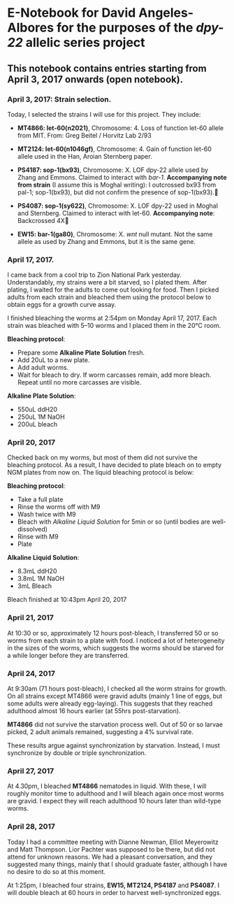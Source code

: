 # E-Notebook for David Angeles-Albores for the purposes of the *dpy-22* allelic series project

## This notebook contains entries starting from April 3, 2017 onwards (open notebook).

### April 3, 2017: Strain selection.

Today, I selected the strains I will use for this project. They include:

* **MT4866: let-60(n2021)**, Chromosome: 4. Loss of function let-60 allele from
MIT. From: Greg Beitel / Horvitz Lab 2/93

* **MT2124: let-60(n1046gf)**, Chromosome: 4. Gain of function let-60 allele used
in the Han, Aroian Sternberg paper.

* **PS4187: sop-1(bx93)**, Chromosome: X. LOF dpy-22 allele used by Zhang and
Emmons. Claimed
to interact with *bar-1*.
**Accompanying note from strain** (I assume this is Moghal writing): I outcrossed
bx93 from pal-1; sop-1(bx93), but did not confirm the presence of sop-1(bx93).

* **PS4087: sop-1(sy622)**, Chromosome: X. LOF dpy-22 used in Moghal and Sternberg.
Claimed to interact with let-60.
**Accompanying note**: Backcrossed 4X

* **EW15: bar-1(ga80)**, Chromosome: X. *wnt* null mutant. Not the same allele as
used by Zhang and Emmons, but it is the same gene.


### April 17, 2017.
I came back from a cool trip to Zion National Park yesterday. Understandably, my
strains were a bit
starved, so I plated them. After plating, I waited for
the adults to come out looking for food. Then I picked adults from each strain and
bleached them using the protocol below to obtain eggs for a growth curve assay.

I finished bleaching the worms at 2:54pm on Monday April 17, 2017. Each strain
was bleached with 5&ndash;10 worms and I placed them in the 20&deg;C room.

**Bleaching protocol**:
* Prepare some **Alkaline Plate Solution** fresh.
* Add 20uL to a new plate.
* Add adult worms.
* Wait for bleach to dry. If worm carcasses remain, add more bleach. Repeat until
no more carcasses are visible.

**Alkaline Plate Solution**:
* 550uL ddH20
* 250uL 1M NaOH
* 200uL bleach

### April 20, 2017
Checked back on my worms, but most of them did not survive the bleaching protocol.
As a result, I have decided to plate bleach on to empty NGM plates from now on.
The liquid bleaching protocol is below:

**Bleaching protocol**:
* Take a full plate
* Rinse the worms off with M9
* Wash twice with M9
* Bleach with *Alkaline Liquid Solution* for 5min or so (until bodies are well-dissolved)
* Rinse with M9
* Plate

**Alkaline Liquid Solution**:
* 8.3mL ddH20
* 3.8mL 1M NaOH
* 3mL Bleach

Bleach finished at 10:43pm April 20, 2017

### April 21, 2017
At 10:30 or so, approximately 12 hours post-bleach, I transferred 50 or so worms
from each strain to a plate with food. I noticed a lot of heterogeneity in the
sizes of the worms, which suggests the worms should be starved for a while longer
before they are transferred.

### April 24, 2017
At 9:30am (71 hours post-bleach), I checked all the worm strains for growth.
On all strains except MT4866 were gravid adults (mainly 1 line of eggs, but some
  adults were already egg-laying). This suggests that
  they reached adulthood almost 16 hours earlier
  (at 55hrs post-starvation).

**MT4866** did not survive the starvation process well. Out of 50 or so larvae
picked, 2 adult animals remained, suggesting a 4% survival rate.

These results argue against synchronization by starvation. Instead, I must synchronize by double or triple synchronization.

### April 27, 2017

At 4.30pm, I bleached **MT4866** nematodes in liquid. With these, I will roughly monitor time to adulthood and I will bleach again once most worms are gravid. I expect they will reach adulthood 10 hours later than wild-type worms.

### April 28, 2017

Today I had a committee meeting with Dianne Newman, Elliot Meyerowitz and Matt Thompson. Lior Pachter was supposed to be there, but did not attend for unknown reasons. We had a pleasant conversation, and they suggested many things, mainly that I should graduate faster, although I have no desire to do so at this moment.

At 1:25pm, I bleached four strains, **EW15, MT2124, PS4187** and **PS4087**. I will double bleach at 60 hours in order to harvest well-synchronized eggs. 

